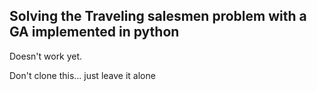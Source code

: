 ## Solving the Traveling salesmen problem with a GA implemented in python

Doesn't work yet.

Don't clone this... just leave it alone

